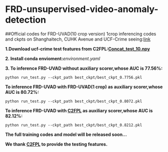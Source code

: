 # FRD-unsupervised-video-anomaly-detection
##Official codes for FRD-UVAD(10 crop version)
1crop inferencing codes and ckpts on Shanghaitech, CUHK Avenue and UCF-Crime seeing:[link](https://github.com/tcc-power/FRD-unsupervised-video-anomaly-detection-1crop)

**1.Download ucf-crime test features from C2FPL:[Concat_test_10.npy](https://mbzuaiac-my.sharepoint.com/personal/anas_al-lahham_mbzuai_ac_ae/_layouts/15/onedrive.aspx?id=%2Fpersonal%2Fanas%5Fal%2Dlahham%5Fmbzuai%5Fac%5Fae%2FDocuments%2FApplications%2FPaper%20Submissions%2FCVPR%202024%2Fconcatenated%5Ffeatures&ga=1)**

**2. Install conda envioment:**_environment.yaml_

**3. To inference FRD-UVAD without auxiliary scorer,whose AUC is 77.56\%:**

```python run_test.py --ckpt_path best_ckpt/best_ckpt_0.7756.pkl```

**To inference FRD-UVAD with FRD-UVAD(1 crop) as auxiliary scorer,whose AUC is 80.72\%:**

```python run_test.py --ckpt_path best_ckpt/best_ckpt_0.8072.pkl```

**To inference FRD-UVAD with [C2FPL](https://github.com/AnasEmad11/C2FPL) as auxiliary scorer,whose AUC is 82.12\%:**

```python run_test.py --ckpt_path best_ckpt/best_ckpt_0.8212.pkl```



**The full training codes and model will be released soon...**

**We thank [C2FPL](https://github.com/AnasEmad11/C2FPL) to provide the testing features.**
